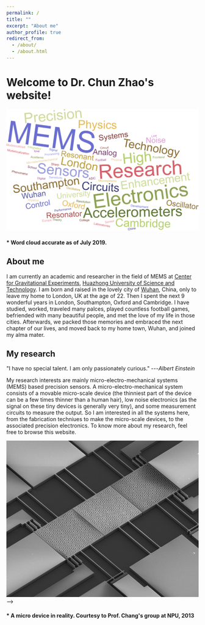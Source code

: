 ```yaml
---
permalink: /
title: ""
excerpt: "About me"
author_profile: true
redirect_from:
  - /about/
  - /about.html
---
```


Welcome to Dr. Chun Zhao's website!
======

![WordCould](/images/WordCould.png)  <br>
#### * Word cloud accurate as of July 2019.
<!-- ![3DoFDevice](/images/3DoFDevice.png)  <br> -->


About me
------
I am currently an academic and researcher in the field of MEMS at [Center for Gravitational Experiments](http://ggg.hust.edu.cn/), [Huazhong University of Science and Technology](http://www.hust.edu.cn/). I am born and raised in the lovely city of [Wuhan](https://en.wikipedia.org/wiki/Wuhan), China, only to leave my home to London, UK at the age of 22. Then I spent the next 9 wonderful years in London, Southampton, Oxford and Cambridge. I have studied, worked, traveled many palces, played countless football games, befriended with many beautiful people, and met the love of my life in those cities. Afterwards, we packed those memories and embraced the next chapter of our lives, and moved back to my home town, Wuhan, and joined my alma mater.

My research
------

"I have no special talent. I am only passionately curious." ---<cite>Albert Einstein</cite>

My research interests are mainly micro-electro-mechanical systems (MEMS) based precision sensors. A micro-electro-mechanical system consists of a movable micro-scale device (the thinniest part of the device can be a few times thinner than a human hair), low noise electronics (as the signal on these tiny devices is generally very tiny), and some measurement circuits to measure the output. So I am interested in all the systems here, from the fabrication techniues to make the micro-scale devices, to the associated precision electronics. To know more about my research, feel free to browse this website.

![3DoFDevice](/images/3DoFDevice.png)  <br> -->
#### * A micro device in reality. Courtesy to Prof. Chang's group at NPU, 2013
